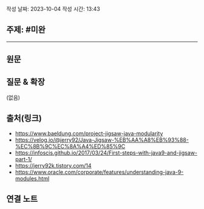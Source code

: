 작성 날짜: 2023-10-04
작성 시간: 13:43

## 주제: #미완

----
## 원문

## 질문 & 확장

(없음)

## 출처(링크)
- https://www.baeldung.com/project-jigsaw-java-modularity
- https://velog.io/@jerry92/Java-Jigsaw-%EB%AA%A8%EB%93%88-%EC%8B%9C%EC%8A%A4%ED%85%9C
- https://infoscis.github.io/2017/03/24/First-steps-with-java9-and-jigsaw-part-1/
- https://jerry92k.tistory.com/14
- https://www.oracle.com/corporate/features/understanding-java-9-modules.html

## 연결 노트










